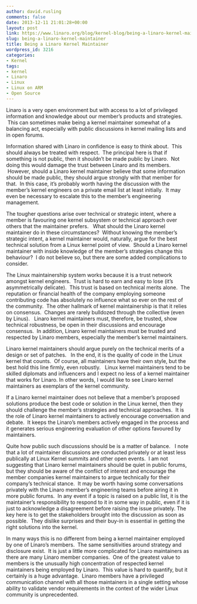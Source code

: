 ```yaml
---
author: david.rusling
comments: false
date: 2013-12-11 21:01:28+00:00
layout: post
link: https://www.linaro.org/blog/kernel-blog/being-a-linaro-kernel-maintainer/
slug: being-a-linaro-kernel-maintainer
title: Being a Linaro Kernel Maintainer
wordpress_id: 3216
categories:
- Kernel
tags:
- kernel
- Linaro
- Linux
- Linux on ARM
- Open Source
---
```


Linaro is a very open environment but with access to a lot of privileged information and knowledge about our member’s products and strategies.  This can sometimes make being a kernel maintainer somewhat of a balancing act, especially with public discussions in kernel mailing lists and in open forums.


Information shared with Linaro in confidence is easy to think about.  This should always be treated with respect.  The principal here is that if something is not public, then it shouldn’t be made public by Linaro.  Not doing this would damage the trust between Linaro and its members.  However, should a Linaro kernel maintainer believe that some information should be made public, they should argue strongly with that member for that.  In this case, it’s probably worth having the discussion with the member’s kernel engineers on a private email list at least initially.  It may even be necessary to escalate this to the member’s engineering management.

The tougher questions arise over technical or strategic intent, where a member is favouring one kernel subsystem or technical approach over others that the maintainer prefers.   What should the Linaro kernel maintainer do in these circumstances?  Without knowing the member’s strategic intent, a kernel maintainer would, naturally, argue for the best technical solution from a Linux kernel point of view.  Should a Linaro kernel maintainer with inside knowledge of the member’s strategies change this behaviour?  I do not believe so, but there are some added complications to consider.

The Linux maintainership system works because it is a trust network amongst kernel engineers.  Trust is hard to earn and easy to lose (it’s asymmetrically delicate).  This trust is based on technical merits alone.  The reputation or financial health of the company employing someone contributing code has absolutely no influence what so ever on the rest of the community.  The other hallmark of kernel maintainership is that it relies on consensus.  Changes are rarely bulldozed through the collective (even by Linus).   Linaro kernel maintainers must, therefore, be trusted, show technical robustness, be open in their discussions and encourage consensus.  In addition, Linaro kernel maintainers must be trusted and respected by Linaro members, especially the member’s kernel maintainers.

Linaro kernel maintainers should argue purely on the technical merits of a design or set of patches.   In the end, it is the quality of code in the Linux kernel that counts.  Of course, all maintainers have their own style, but the best hold this line firmly, even robustly.   Linux kernel maintainers tend to be skilled diplomats and influencers and I expect no less of a kernel maintainer that works for Linaro. In other words, I would like to see Linaro kernel maintainers as exemplars of the kernel community.

If a Linaro kernel maintainer does not believe that a member’s proposed solutions produce the best code or solution in the Linux kernel, then they should challenge the member’s strategies and technical approaches.  It is the role of Linaro kernel maintainers to actively encourage conversation and debate.  It keeps the Linaro’s members actively engaged in the process and it generates serious engineering evaluation of other options favoured by maintainers.

Quite how public such discussions should be is a matter of balance.   I note that a lot of maintainer discussions are conducted privately or at least less publically at Linux Kernel summits and other open events.  I am not suggesting that Linaro kernel maintainers should be quiet in public forums, but they should be aware of the conflict of interest and encourage the member companies kernel maintainers to argue technically for their company’s technical stance.  It may be worth having some conversations privately with the Linaro member’s engineering teams before airing it in more public forums.  In any event if a topic is raised on a public list, it is the maintainer’s responsibility to respond to it in some way in public, even if it is just to acknowledge a disagreement before raising the issue privately. The key here is to get the stakeholders brought into the discussion as soon as possible.  They dislike surprises and their buy-in is essential in getting the right solutions into the kernel.

In many ways this is no different from being a kernel maintainer employed by one of Linaro’s members.  The same sensitivities around strategy and disclosure exist.  It is just a little more complicated for Linaro maintainers as there are many Linaro member companies.  One of the greatest value to members is the unusually high concentration of respected kernel maintainers being employed by Linaro.  This value is hard to quantify, but it certainly is a huge advantage.  Linaro members have a privileged communication channel with all those maintainers in a single setting whose ability to validate vendor requirements in the context of the wider Linux community is unprecedented.

